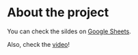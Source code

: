 # About the project
You can check the sildes on [Google Sheets](https://docs.google.com/presentation/d/14AUDy2N8KAgDMXfk-LuciseU-u8a1ijA5BeQcsvyLT8/edit?usp=sharing).

Also, check the [video](https://www.youtube.com/live/8XBjQZ5dLMs?si=IxnGeDyq4uxnqQoQ&t=871)!
